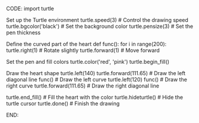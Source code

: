 CODE:
import turtle

Set up the Turtle environment
turtle.speed(3)  # Control the drawing speed
turtle.bgcolor('black')  # Set the background color
turtle.pensize(3)  # Set the pen thickness

Define the curved part of the heart
def func():
    for i in range(200):
        turtle.right(1)  # Rotate slightly
        turtle.forward(1)  # Move forward

Set the pen and fill colors
turtle.color('red', 'pink')
turtle.begin_fill()

Draw the heart shape
turtle.left(140)
turtle.forward(111.65)  # Draw the left diagonal line
func()  # Draw the left curve
turtle.left(120)
func()  # Draw the right curve
turtle.forward(111.65)  # Draw the right diagonal line

turtle.end_fill()  # Fill the heart with the color
turtle.hideturtle()  # Hide the turtle cursor
turtle.done()  # Finish the drawing


END:
